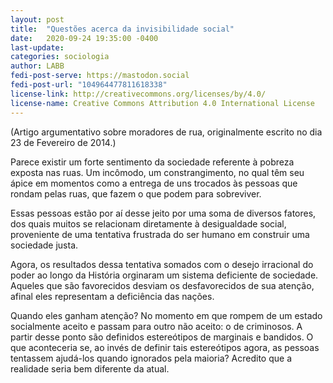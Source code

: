 ```yaml
---
layout: post
title:  "Questões acerca da invisibilidade social"
date:   2020-09-24 19:35:00 -0400
last-update:
categories: sociologia
author: LABB
fedi-post-serve: https://mastodon.social
fedi-post-url: "104964477811618338"
license-link: http://creativecommons.org/licenses/by/4.0/
license-name: Creative Commons Attribution 4.0 International License
---
```


(Artigo argumentativo sobre moradores de rua, originalmente escrito no dia 23 de Fevereiro de 2014.)

Parece existir um forte sentimento da sociedade referente à pobreza exposta nas ruas. Um incômodo, um constrangimento, no qual têm seu ápice em momentos como a entrega de uns trocados às pessoas que rondam pelas ruas, que fazem o que podem para sobreviver.

Essas pessoas estão por aí desse jeito por uma soma de diversos fatores, dos quais muitos se relacionam diretamente à desigualdade social, proveniente de uma tentativa frustrada do ser humano em construir uma sociedade justa.

Agora, os resultados dessa tentativa somados com o desejo irracional do poder ao longo da História orginaram um sistema deficiente de sociedade. Aqueles que são favorecidos desviam os desfavorecidos de sua atenção, afinal eles representam a deficiência das nações.

Quando eles ganham atenção? No momento em que rompem de um estado socialmente aceito e passam para outro não aceito: o de criminosos. A partir desse ponto são definidos estereótipos de marginais e bandidos. O que aconteceria se, ao invés de definir tais estereótipos agora, as pessoas tentassem ajudá-los quando ignorados pela maioria? Acredito que a realidade seria bem diferente da atual.
